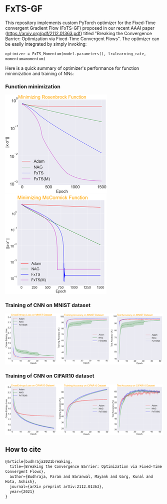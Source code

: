 # FxTS-GF

This repository implements custom PyTorch optimizer for the Fixed-Time convergent Gradient Flow (FxTS-GF) proposed in our recent AAAI paper (https://arxiv.org/pdf/2112.01363.pdf) titled "Breaking the Convergence Barrier: Optimization via Fixed-Time Convergent Flows". The optimizer can be easily integrated by simply invoking:

```
optimizer = FxTS_Momentum(model.parameters(), lr=learning_rate, momentum=momentum)
```

Here is a quick summary of optimizer's performance for function minimization and training of NNs:

### Function minimization
![Minimization of Rosenbrock Function](Figures/RF.png "Rosenbrock function") ![Minimization of McCormick Function](Figures/McCormick.png "McCormick function")

### Training of CNN on MNIST dataset
![Performance on MNIST](Figures/MNIST.png)

### Training of CNN on CIFAR10 dataset
![Performance on CIFAR10](Figures/CIFAR10.png)


## How to cite

```
@article{budhraja2021breaking,
  title={Breaking the Convergence Barrier: Optimization via Fixed-Time Convergent Flows},
  author={Budhraja, Param and Baranwal, Mayank and Garg, Kunal and Hota, Ashish},
  journal={arXiv preprint arXiv:2112.01363},
  year={2021}
}
```
